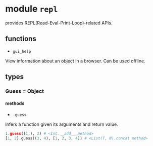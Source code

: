 # module `repl`

provides REPL(Read-Eval-Print-Loop)-related APIs.

## functions

* `gui_help`

View information about an object in a browser. Can be used offline.

## types

### Guess = Object

#### methods

* `.guess`

Infers a function given its arguments and return value.

```python
1.guess((1,), 2) # <Int.__add__ method>
[1, 2].guess((3, 4), [1, 2, 3, 4]) # <List(T, N).concat method>
```
